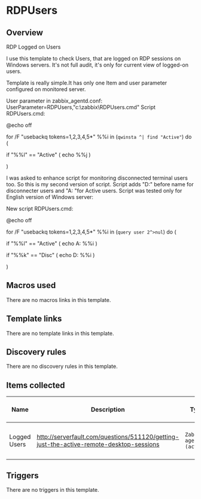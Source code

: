 # RDPUsers

## Overview

RDP Logged on Users


I use this template to check Users, that are logged on RDP sessions on Windows servers. It's not full audit, it's only for current view of logged-on users.


Template is really simple.It has only one Item and user parameter configured on monitored server.


User parameter in zabbix\_agentd.conf: UserParameter=RDPUsers,"c:\zabbix\RDPUsers.cmd" Script RDPUsers.cmd:


@echo off


for /F "usebackq tokens=1,2,3,4,5*" %%i in (`qwinsta ^| find "Active"`) do (


 if "%%l" == "Active" ( echo %%j )


)


I was asked to enhance script for monitoring disconnected terminal users too. So this is my second version of script. Script adds "D:" before name for disconnecter users and "A: "for Active users. Script was tested only for English version of Windows server:


New script RDPUsers.cmd:


@echo off


for /F "usebackq tokens=1,2,3,4,5*" %%i in (`query user 2^>nul`) do (


 if "%%l" == "Active" ( echo A: %%i )


 if "%%k" == "Disc" ( echo D: %%i )


)



## Macros used

There are no macros links in this template.

## Template links

There are no template links in this template.

## Discovery rules

There are no discovery rules in this template.

## Items collected

|Name|Description|Type|Key and additional info|
|----|-----------|----|----|
|Logged Users|<p>http://serverfault.com/questions/511120/getting-just-the-active-remote-desktop-sessions</p>|`Zabbix agent (active)`|RDPUsers<p>Update: 120</p>|


## Triggers

There are no triggers in this template.

